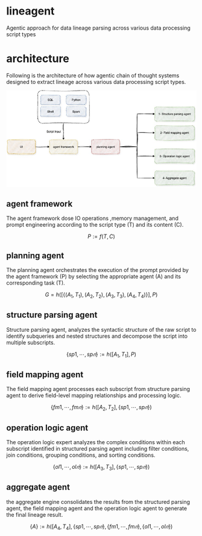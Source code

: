 # lineagent
Agentic approach for data lineage parsing across various data processing script types


# architecture

Following is the architecture of how agentic chain of thought systems designed to extract lineage across various data processing script types.

![Architecture Diagram](images/architecture.jpg)

## agent framework 
The agent framework dose IO operations ,memory management, and prompt engineering according to the script type (T) and its content (C).

$$
P := f(T, C)
$$

## planning agent

The planning agent orchestrates the execution of the prompt provided by the agent framework (P) by selecting the appropriate agent (A) and its corresponding task (T).

$$
G=h([\{(A_1, T_1), (A_2, T_2), (A_3, T_3), (A_4, T_4)\}],P)
$$

## structure parsing agent

Structure parsing agent, analyzes the syntactic structure of the raw script to identify subqueries and nested structures and decompose the script into multiple subscripts.

$$
\{sp1,⋯,sp𝑛\}:=h([A_1,T_1],P)
$$

## field mapping agent
The field mapping agent processes each subscript from structure parsing agent to derive field-level mapping relationships and processing logic. 

$$
\{fm1,⋯,fm𝑛\}:=h([A_2,T_2],\{sp1,⋯,sp𝑛\})
$$

## operation logic agent
The operation logic expert analyzes the complex conditions within each subscript identified in structured parsing agent including filter conditions, join conditions, grouping conditions, and sorting conditions.

$$
\{ol1,⋯,ol𝑛\}:=h([A_3,T_3],\{sp1,⋯,sp𝑛\})
$$

## aggregate agent
the aggregate engine consolidates the results from the structured parsing agent, the field mapping agent and the operation logic agent to generate the final lineage result.

$$
\{A\}:=h([A_4,T_4],\{sp1,⋯,sp𝑛\},\{fm1,⋯,fm𝑛\},\{ol1,⋯,ol𝑛\})
$$